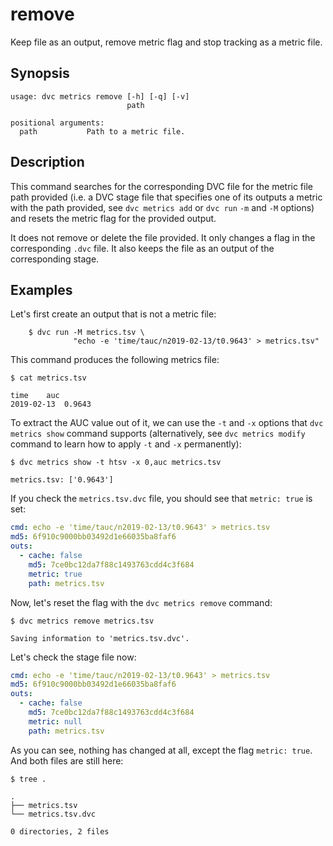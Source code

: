 # remove

Keep file as an output, remove metric flag and stop tracking as a metric file.

## Synopsis

```usage
usage: dvc metrics remove [-h] [-q] [-v]
                          path

positional arguments:
  path           Path to a metric file.

```

## Description

This command searches for the corresponding DVC file for the metric file path
provided (i.e. a DVC stage file that specifies one of its outputs a metric with
the path provided, see `dvc metrics add` or `dvc run` `-m` and `-M` options) and
resets the metric flag for the provided output.

It does not remove or delete the file provided. It only changes a flag in the
corresponding `.dvc` file. It also keeps the file as an output of the
corresponding stage.

## Examples

Let's first create an output that is not a metric file:

```dvc
    $ dvc run -M metrics.tsv \
              "echo -e 'time/tauc/n2019-02-13/t0.9643' > metrics.tsv"
```

This command produces the following metrics file:

```dvc
$ cat metrics.tsv

time	auc
2019-02-13	0.9643

```

To extract the AUC value out of it, we can use the `-t` and `-x` options that
`dvc metrics show` command supports (alternatively, see `dvc metrics modify`
command to learn how to apply `-t` and `-x` permanently):

```dvc
$ dvc metrics show -t htsv -x 0,auc metrics.tsv

metrics.tsv: ['0.9643']
```

If you check the `metrics.tsv.dvc` file, you should see that `metric: true` is
set:

```yaml
cmd: echo -e 'time/tauc/n2019-02-13/t0.9643' > metrics.tsv
md5: 6f910c9000bb03492d1e66035ba8faf6
outs:
  - cache: false
    md5: 7ce0bc12da7f88c1493763cdd4c3f684
    metric: true
    path: metrics.tsv
```

Now, let's reset the flag with the `dvc metrics remove` command:

```dvc
$ dvc metrics remove metrics.tsv

Saving information to 'metrics.tsv.dvc'.
```

Let's check the stage file now:

```yaml
cmd: echo -e 'time/tauc/n2019-02-13/t0.9643' > metrics.tsv
md5: 6f910c9000bb03492d1e66035ba8faf6
outs:
  - cache: false
    md5: 7ce0bc12da7f88c1493763cdd4c3f684
    metric: null
    path: metrics.tsv
```

As you can see, nothing has changed at all, except the flag `metric: true`. And
both files are still here:

```dvc
$ tree .

.
├── metrics.tsv
└── metrics.tsv.dvc

0 directories, 2 files
```
